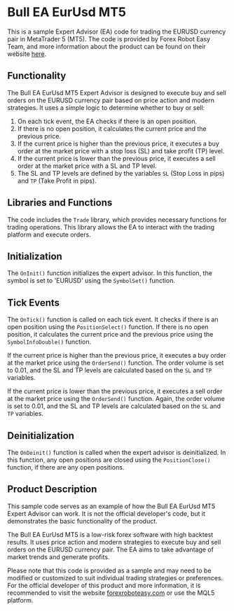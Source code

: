 # Bull EA EurUsd MT5

This is a sample Expert Advisor (EA) code for trading the EURUSD currency pair in MetaTrader 5 (MT5). The code is provided by Forex Robot Easy Team, and more information about the product can be found on their website [here](https://forexroboteasy.com/forex-robot-review/bull-ea-eurusd-mt5-review-low-risk-forex-software-with-high-backtest-results/).

## Functionality

The Bull EA EurUsd MT5 Expert Advisor is designed to execute buy and sell orders on the EURUSD currency pair based on price action and modern strategies. It uses a simple logic to determine whether to buy or sell:

1. On each tick event, the EA checks if there is an open position.
2. If there is no open position, it calculates the current price and the previous price.
3. If the current price is higher than the previous price, it executes a buy order at the market price with a stop loss (SL) and take profit (TP) level.
4. If the current price is lower than the previous price, it executes a sell order at the market price with a SL and TP level.
5. The SL and TP levels are defined by the variables `SL` (Stop Loss in pips) and `TP` (Take Profit in pips).

## Libraries and Functions

The code includes the `Trade` library, which provides necessary functions for trading operations. This library allows the EA to interact with the trading platform and execute orders.

## Initialization

The `OnInit()` function initializes the expert advisor. In this function, the symbol is set to 'EURUSD' using the `SymbolSet()` function.

## Tick Events

The `OnTick()` function is called on each tick event. It checks if there is an open position using the `PositionSelect()` function. If there is no open position, it calculates the current price and the previous price using the `SymbolInfoDouble()` function.

If the current price is higher than the previous price, it executes a buy order at the market price using the `OrderSend()` function. The order volume is set to 0.01, and the SL and TP levels are calculated based on the `SL` and `TP` variables.

If the current price is lower than the previous price, it executes a sell order at the market price using the `OrderSend()` function. Again, the order volume is set to 0.01, and the SL and TP levels are calculated based on the `SL` and `TP` variables.

## Deinitialization

The `OnDeinit()` function is called when the expert advisor is deinitialized. In this function, any open positions are closed using the `PositionClose()` function, if there are any open positions.

## Product Description

This sample code serves as an example of how the Bull EA EurUsd MT5 Expert Advisor can work. It is not the official developer's code, but it demonstrates the basic functionality of the product.

The Bull EA EurUsd MT5 is a low-risk forex software with high backtest results. It uses price action and modern strategies to execute buy and sell orders on the EURUSD currency pair. The EA aims to take advantage of market trends and generate profits.

Please note that this code is provided as a sample and may need to be modified or customized to suit individual trading strategies or preferences. For the official developer of this product and more information, it is recommended to visit the website [forexroboteasy.com](https://forexroboteasy.com/forex-robot-review/bull-ea-eurusd-mt5-review-low-risk-forex-software-with-high-backtest-results/) or use the MQL5 platform.

